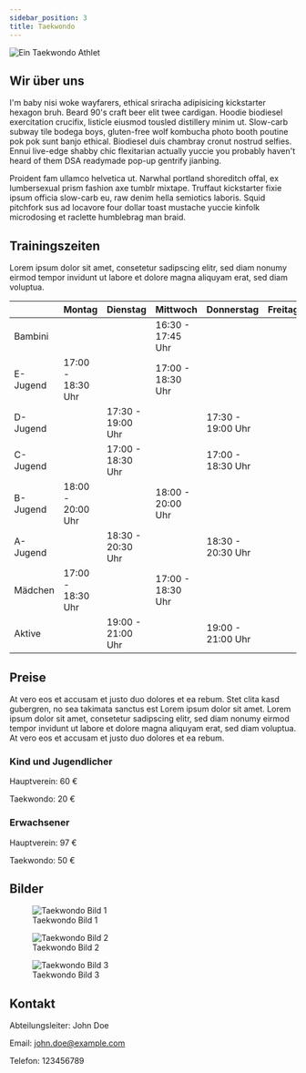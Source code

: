 ```yaml
---
sidebar_position: 3
title: Taekwondo
---
```


<img src="/img/abteilung/taekwondo/taekwondo.jpg" alt="Ein Taekwondo Athlet" />

## Wir über uns

I'm baby nisi woke wayfarers, ethical sriracha adipisicing kickstarter hexagon bruh. Beard 90's craft beer elit twee cardigan. Hoodie biodiesel exercitation crucifix, listicle eiusmod tousled distillery minim ut. Slow-carb subway tile bodega boys, gluten-free wolf kombucha photo booth poutine pok pok sunt banjo ethical. Biodiesel duis chambray cronut nostrud selfies. Ennui live-edge shabby chic flexitarian actually yuccie you probably haven't heard of them DSA readymade pop-up gentrify jianbing.

Proident fam ullamco helvetica ut. Narwhal portland shoreditch offal, ex lumbersexual prism fashion axe tumblr mixtape. Truffaut kickstarter fixie ipsum officia slow-carb eu, raw denim hella semiotics laboris. Squid pitchfork sus ad locavore four dollar toast mustache yuccie kinfolk microdosing et raclette humblebrag man braid.

## Trainingszeiten

Lorem ipsum dolor sit amet, consetetur sadipscing elitr, sed diam nonumy eirmod tempor invidunt ut labore et dolore magna aliquyam erat, sed diam voluptua.

|          | Montag            | Dienstag          | Mittwoch          | Donnerstag        | Freitag |
| -------- | ----------------- | ----------------- | ----------------- | ----------------- | ------- |
| Bambini  |                   |                   | 16:30 - 17:45 Uhr |                   |         |
| E-Jugend | 17:00 - 18:30 Uhr |                   | 17:00 - 18:30 Uhr |                   |         |
| D-Jugend |                   | 17:30 - 19:00 Uhr |                   | 17:30 - 19:00 Uhr |         |
| C-Jugend |                   | 17:00 - 18:30 Uhr |                   | 17:00 - 18:30 Uhr |         |
| B-Jugend | 18:00 - 20:00 Uhr |                   | 18:00 - 20:00 Uhr |                   |         |
| A-Jugend |                   | 18:30 - 20:30 Uhr |                   | 18:30 - 20:30 Uhr |         |
| Mädchen  | 17:00 - 18:30 Uhr |                   | 17:00 - 18:30 Uhr |                   |         |
| Aktive   |                   | 19:00 - 21:00 Uhr |                   | 19:00 - 21:00 Uhr |         |

## Preise

At vero eos et accusam et justo duo dolores et ea rebum. Stet clita kasd gubergren, no sea takimata sanctus est Lorem ipsum dolor sit amet. Lorem ipsum dolor sit amet, consetetur sadipscing elitr, sed diam nonumy eirmod tempor invidunt ut labore et dolore magna aliquyam erat, sed diam voluptua. At vero eos et accusam et justo duo dolores et ea rebum.

### Kind und Jugendlicher

Hauptverein: 60 €

Taekwondo: 20 €

### Erwachsener

Hauptverein: 97 €

Taekwondo: 50 €

## Bilder

<div class="">
  <figure>
    <img
      src="/img/abteilung/taekwondo/taekwondo-gallery-1.jpg"
      alt="Taekwondo Bild 1"
    />
    <figcaption>Taekwondo Bild 1</figcaption>
  </figure>
  <figure>
    <img
      src="/img/abteilung/taekwondo/taekwondo-gallery-2.jpg"
      alt="Taekwondo Bild 2"
    />
    <figcaption>Taekwondo Bild 2</figcaption>
  </figure>
  <figure>
    <img
      src="/img/abteilung/taekwondo/taekwondo-gallery-3.jpg"
      alt="Taekwondo Bild 3"
    />
    <figcaption>Taekwondo Bild 3</figcaption>
  </figure>
</div>

## Kontakt

Abteilungsleiter: John Doe

Email: john.doe@example.com

Telefon: 123456789